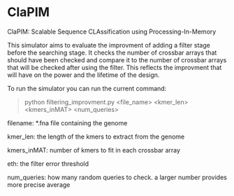 # ClaPIM
ClaPIM: Scalable Sequence CLAssification using Processing-In-Memory

This simulator aims to evaluate the improvment of adding a filter stage before the searching stage.
It checks the number of crossbar arrays that should have been checked and compare it to the number of crossbar arrays that will be checked after using the filter.
This reflects the improvment that will have on the power and the lifetime of the design.

To run the simulator you can run the current command:
> python filtering_improvment.py <file_name> <kmer_len> <kmers_inMAT> <eth> <num_queries>
  
filename:  *.fna file containing the genome
  
kmer_len:  the length of the kmers to extract from the genome
  
kmers_inMAT: number of kmers to fit in each crossbar array
  
eth:  the filter error threshold
  
num_queries: how many random queries to check. a larger number provides more precise average
